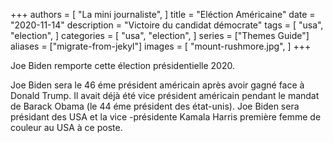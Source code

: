 +++
authors = [
    "La mini journaliste",
]
title = "Eléction Américaine"
date = "2020-11-14"
description = "Victoire du candidat démocrate"
tags = [
    "usa",
    "election",
]
categories = [
    "usa",
    "election",
]
series = ["Themes Guide"]
aliases = ["migrate-from-jekyl"]
images = [
    "mount-rushmore.jpg",
]
+++

Joe Biden remporte cette élection
présidentielle 2020.
<!--more-->

Joe Biden sera le 46 éme président américain après avoir gagné face à
Donald Trump. Il avait déjà été vice président américain pendant
le mandat de Barack Obama (le 44 éme président des état-unis). Joe
Biden sera présidant des USA et la vice -présidente Kamala Harris
première femme de couleur au USA à ce poste.